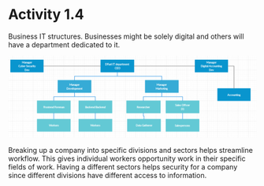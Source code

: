 # Activity 1.4

Business IT structures. Businesses might be solely digital and others will have a department dedicated to it. 

![](.gitbook/assets/image.png)

Breaking up a company into specific divisions and sectors helps streamline workflow. This gives individual workers opportunity work in their specific fields of work. Having a different sectors helps security for a company since different divisions have different access to information. 

